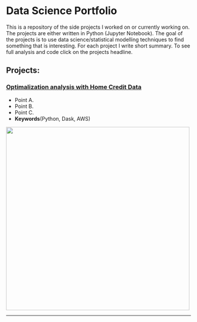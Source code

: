 # Data Science Portfolio
 
This is a repository of the side projects I worked on or currently working on. The projects are either written in Python (Jupyter Notebook). The goal of the projects is to use data science/statistical modelling techniques to find something that is interesting. For each project I write short summary. To see full analysis and code click on the projects headline.

## Projects:


### [Optimalization analysis with Home Credit Data](https://github.com/ksulima/Home_Credit)

* Point A.
* Point B.
* Point C.
* **Keywords**(Python, Dask, AWS)
<img src="https://github.com/ksulima/Home_Credit/blob/master/images/dask_board.PNG" width="500">


---

